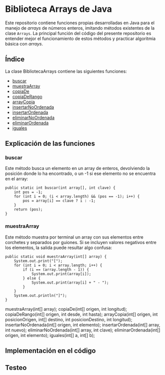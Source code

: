 # Biblioteca Arrays de Java
Este repositorio contiene funciones propias desarrolladas en Java para el manejo de _arrays_ de números enteros, imitando métodos existentes de la clase `Arrays`. La principal función del código del presente repositorio es entender mejor el funcionamiento de estos métodos y practicar algoritmia básica con _arrays_.

## Índice

La clase BibliotecaArrays contiene las siguientes funciones:

- [buscar](#buscar)
- [muestraArray](#muestraarray)
- [copiaDe](#copiade)
- [copiaDeRango](#copiaderango)
- [arrayCopia](#arraycopia)
- [insertarNoOrdenada](#insertarnoordenada)
- [insertarOrdenada](#insertarordenada)
- [eliminarNoOrdenada](#eliminarnoordenada)
- [eliminarOrdenada](#eliminarordenada)
- [iguales](#iguales)

## Explicación de las funciones

### buscar
Este método busca un elemento en un array de enteros, devolviendo la posición donde lo ha encontrado, o un -1 si ese elemento no se encuentra en el array:
```
public static int buscar(int array[], int clave) {
    int pos = -1;
    for (int i = 0; (i < array.length) && (pos == -1); i++) {
        pos = array[i] == clave ? i : -1;
    }
    return (pos);
}
```
### muestraArray
Este método muestra por terminal un array con sus elementos entre corchetes y separados por guiones. Si se incluyen valores negativos entre los elementos, la salida puede resultar algo confusa:
```
public static void muestraArray(int[] array) {
    System.out.print("[");
    for (int i = 0; i < array.length; i++) {
        if (i == (array.length - 1)) {
            System.out.print(array[i]);
        } else {
            System.out.print(array[i] + " - ");
        }
    }
    System.out.println("]");
}
```

muestraArray(int[] array);
copiaDe(int[] origen, int longitud);
copiaDeRango(int[] origen, int desde, int hasta);
arrayCopia(int[] origen, int posicionOrigen, int[] destino, int posicionDestino, int longitud);
insertarNoOrdenada(int[] origen, int elemento);
insertarOrdenada(int[] array, int nuevo);
eliminarNoOrdenada(int[] array, int clave);
eliminarOrdenada(int[] origen, int elemento);
iguales(int[] a, int[] b);

## Implementación en el código

## Testeo

